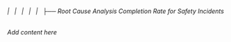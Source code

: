 ###### |   |   |   |   |   ├── Root Cause Analysis Completion Rate for Safety Incidents

*Add content here*